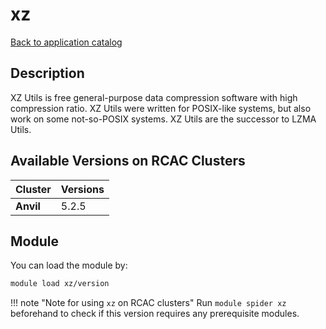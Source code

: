 # xz

[Back to application catalog](../app_catalog.md)

## Description
XZ Utils is free general-purpose data compression software with high compression ratio. XZ Utils were written for POSIX-like systems, but also work on some not-so-POSIX systems. XZ Utils are the successor to LZMA Utils.

## Available Versions on RCAC Clusters
|Cluster|Versions|
|---|---|
|**Anvil**|5.2.5|

## Module
You can load the module by:

```bash
module load xz/version
```

!!! note "Note for using `xz` on RCAC clusters"
    Run `module spider xz` beforehand to check if this version requires any prerequisite modules.
